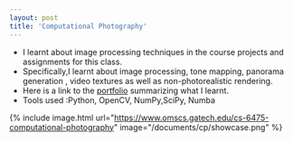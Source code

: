```yaml
---
layout: post
title: 'Computational Photography'
---
```


- I learnt about image processing techniques in the course projects and assignments for this class.
- Specifically,I learnt about
    image processing,
    tone mapping,
    panorama generation ,
    video textures as well as
    non-photorealistic rendering.
 - Here is a link to the <a href="/documents/cp/portfolio.pdf" target="_blank"> portfolio</a> summarizing what I learnt.
 - Tools used :Python, OpenCV, NumPy,SciPy, Numba


{% include image.html url="https://www.omscs.gatech.edu/cs-6475-computational-photography" image="/documents/cp/showcase.png" %}
